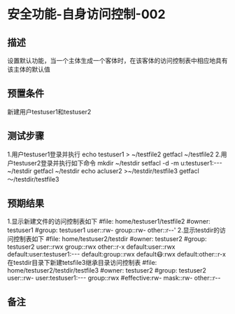 # 安全功能-自身访问控制-002

## 描述

设置默认功能，当一个主体生成一个客体时，在该客体的访问控制表中相应地具有该主体的默认值

## 预置条件

新建用户testuser1和testuser2

## 测试步骤

1.用户testuser1登录并执行
echo testuser1 > ~/testfile2
getfacl ~/testfile2
2.用户testuser2登录并执行如下命令
mkdir ~/testdir
setfacl -d -m u:testuser1:--- ~/testdir
getfacl ~/testdir
echo acluser2 >~/testdir/testfile3
getfacl ～/testdir/testfile3

## 预期结果

1.显示新建文件的访问控制表如下
#file: home/testuser1/testfile2
#owner: testuser1
#group: testuser1
user::rw-
group::rw-
other::r--'
2.显示testdir的访问控制表如下
#file: home/testuser2/testdir
#owner: testuser2
#group: testuser2
user::rwx
group::rwx
other::r-x
default:user::rwx
default:user:testuser1:---
default:group::rwx
default:mask::rwx
default:other::r-x
在testdir目录下新建tetsfile3继承目录访问控制表
#file: home/testuser2/testdir/testfile3
#owner: testuser2
#group: testuser2
user::rw-
user:testuser1:---
group::rwx   #effective:rw-
mask::rw-
other::r--

## 备注